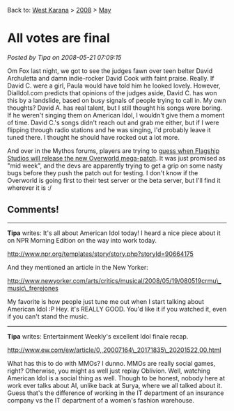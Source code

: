Back to: [West Karana](/posts/westkarana.md) > [2008](/posts/2008/westkarana.md) > [May](./westkarana.md)
# All votes are final

*Posted by Tipa on 2008-05-21 07:09:15*

Om Fox last night, we got to see the judges fawn over teen belter David Archuletta and damn indie-rocker David Cook with faint praise. Really. If David C. were a girl, Paula would have told him he looked lovely. However, DialIdol.com predicts that opinions of the judges aside, David C. has won this by a landslide, based on busy signals of people trying to call in. My own thoughts? David A. has real talent, but I still thought his songs were boring. If he weren't singing them on American Idol, I wouldn't give them a moment of time. David C.'s songs didn't reach out and grab me either, but if I were flipping through radio stations and he was singing, I'd probably leave it tuned there. I thought he should have rocked out a lot more.

And over in the Mythos forums, players are trying to [guess when Flagship Studios will release the new Overworld mega-patch](http://forums.mythos.com/showthread.php?t=18988). It was just promised as "mid week", and the devs are apparently trying to get a grip on some nasty bugs before they push the patch out for testing. I don't know if the Overworld is going first to their test server or the beta server, but I'll find it wherever it is :/
## Comments!

---

**Tipa** writes: It's all about American Idol today! I heard a nice piece about it on NPR Morning Edition on the way into work today.

http://www.npr.org/templates/story/story.php?storyId=90664175

And they mentioned an article in the New Yorker:

http://www.newyorker.com/arts/critics/musical/2008/05/19/080519crmu\_music\_frerejones

My favorite is how people just tune me out when I start talking about American Idol :P Hey. it's REALLY GOOD. You'd like it if you watched it, even if you can't stand the music.

---

**Tipa** writes: Entertainment Weekly's excellent Idol finale recap.

http://www.ew.com/ew/article/0,,20007164\_20171835\_20201522,00.html

What has this to do with MMOs? I dunno. MMOs are really social games, right? Otherwise, you might as well just replay Oblivion. Well, watching American Idol is a social thing as well. Though to be honest, nobody here at work ever talks about AI, unlike back at Surya, where we all talked about it. Guess that's the difference of working in the IT department of an insurance company vs the IT department of a women's fashion warehouse.

